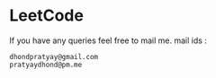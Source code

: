 # LeetCode

If you have any queries feel free to mail me.
mail ids : 

    dhondpratyay@gmail.com
    pratyaydhond@pm.me
